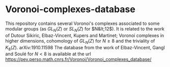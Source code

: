 # Voronoi-complexes-database
This repository contains several Voronoi's complexes associated to some modular groups (as $GL_N(Z)$ or $SL_N(Z)$ for $N&lt;12$).
It is related to the work of Dutour Sikiric, Elbaz-Vincent, Kupers and Martinet; Voronoi complexes in higher dimensions, cohomology of $GL_N(Z)$ for $N\geq 8$ and the triviality of $K_8(Z)$. 	arXiv:1910.11598
The database from the  work of Elbaz-Vincent, Gangl and Soulé for $N<8$ is available at the url 
https://pev.perso.math.cnrs.fr/Voronoi/Voronoi_complexes_database/
